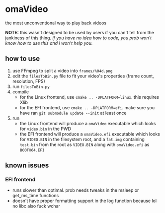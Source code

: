 # omaVideo

the most unconventional way to play back videos

**NOTE:** this wasn't designed to be used by users if you can't tell from the jankiness of this thing. _if you have no idea how to code, you prob won't know how to use this and i won't help you._

## how to use

1. use FFmpeg to split a video into `frames/%04d.png`
2. edit the `filesToBin.py` file to fit your video's properties (frame count, resolution, FPS)
3. run `filesToBin.py`
4. compile
   - for the Linux frontend, use `cmake .. -DPLATFORM=linux`. this requires Xlib
   - for the EFI frontend, use `cmake .. -DPLATFORM=efi`. make sure you have ran `git submodule update --init` at least once
5. run
   - the Linux frontend will produce a `omaVideo` executable which looks for `video.bin` in the PWD
   - the EFI frontend will produce a `omaVideo.efi` executable which looks for `VIDEO.BIN` in the filesystem root, and a `fat.img` containing `test.bin` from the root as `VIDEO.BIN` along with `omaVideo.efi` as `BOOTX64.EFI`

## known issues

### EFI frontend

- runs slower than optimal. prob needs tweaks in the msleep or get_ms_time functions
- doesn't have proper formatting support in the log function because lol no libc also fuck wchar
